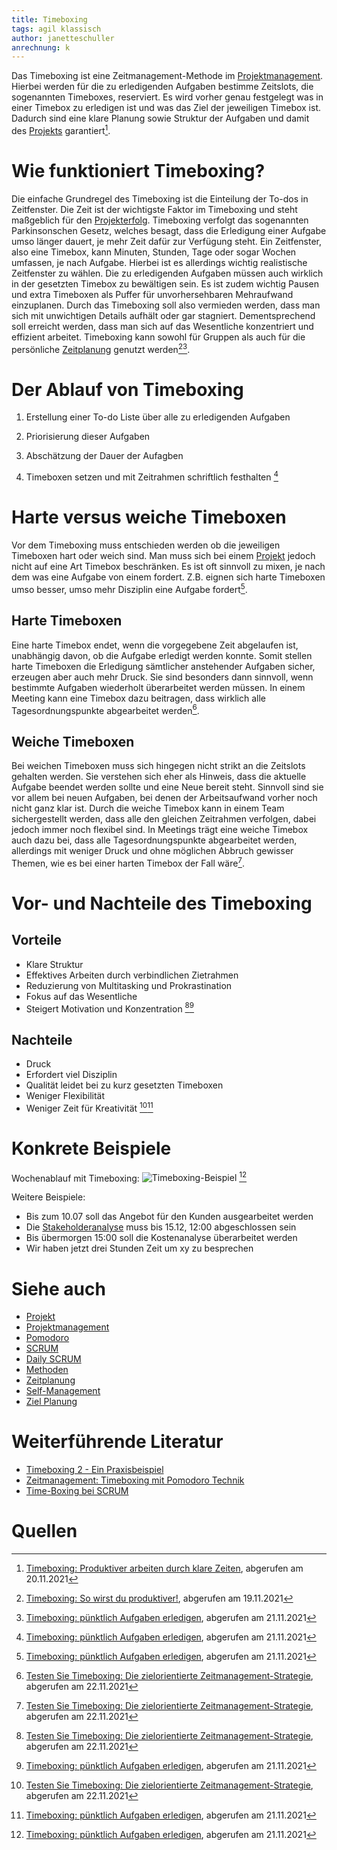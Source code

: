 ```yaml
---
title: Timeboxing
tags: agil klassisch
author: janetteschuller
anrechnung: k
---
```


Das Timeboxing ist eine Zeitmanagement-Methode im [Projektmanagement](Projektmanagement.md). Hierbei werden für die zu erledigenden Aufgaben bestimme Zeitslots, die sogenannten Timeboxes, reserviert. Es wird vorher genau festgelegt was in einer Timebox zu erledigen ist und was das Ziel der jeweiligen Timebox ist. Dadurch sind eine klare Planung sowie Struktur der Aufgaben und damit des [Projekts](Projekt.md) garantiert[^1].


# Wie funktioniert Timeboxing?

Die einfache Grundregel des Timeboxing ist die Einteilung der To-dos in Zeitfenster. Die Zeit ist der wichtigste Faktor im Timeboxing und steht maßgeblich für den [Projekterfolg](Erfolgsmessung.md). Timeboxing verfolgt das sogenannten Parkinsonschen Gesetz, welches besagt, dass die Erledigung einer Aufgabe umso länger dauert, je mehr Zeit dafür zur Verfügung steht. Ein Zeitfenster, also eine Timebox, kann Minuten, Stunden, Tage oder sogar Wochen umfassen, je nach Aufgabe. Hierbei ist es allerdings wichtig realistische Zeitfenster zu wählen. Die zu erledigenden Aufgaben müssen auch wirklich in der gesetzten Timebox zu bewältigen sein. Es ist zudem wichtig Pausen und extra Timeboxen als Puffer für unvorhersehbaren Mehraufwand einzuplanen. Durch das Timeboxing soll also vermieden werden, dass man sich mit unwichtigen Details aufhält oder gar stagniert. Dementsprechend soll erreicht werden, dass man sich auf das Wesentliche konzentriert und effizient arbeitet. Timeboxing kann sowohl für Gruppen als auch für die persönliche [Zeitplanung](Zeitplanung.md) genutzt werden[^2][^4].


# Der Ablauf von Timeboxing 

1. Erstellung einer To-do Liste über alle zu erledigenden Aufgaben

2. Priorisierung dieser Aufgaben

3. Abschätzung der Dauer der Aufagben

4. Timeboxen setzen und mit Zeitrahmen schriftlich festhalten [^4]


# Harte versus weiche Timeboxen

Vor dem Timeboxing muss entschieden werden ob die jeweiligen Timeboxen hart oder weich sind. Man muss sich bei einem [Projekt](Projekt.md) jedoch nicht auf eine Art Timebox beschränken. Es ist oft sinnvoll zu mixen, je nach dem was eine Aufgabe von einem fordert. Z.B. eignen sich harte Timeboxen umso besser, umso mehr Disziplin eine Aufgabe fordert[^4].

## Harte Timeboxen 
Eine harte Timebox endet, wenn die vorgegebene Zeit abgelaufen ist, unabhängig davon, ob die Aufgabe erledigt werden konnte. Somit stellen harte Timeboxen die Erledigung sämtlicher anstehender Aufgaben sicher, erzeugen aber auch mehr Druck. Sie sind besonders dann sinnvoll, wenn bestimmte Aufgaben wiederholt überarbeitet werden müssen. In einem Meeting kann eine Timebox dazu beitragen, dass wirklich alle Tagesordnungspunkte abgearbeitet werden[^3]. 

## Weiche Timeboxen
Bei weichen Timeboxen muss sich hingegen nicht strikt an die Zeitslots gehalten werden. Sie verstehen sich eher als Hinweis, dass die aktuelle Aufgabe beendet werden sollte und eine Neue bereit steht. Sinnvoll sind sie vor allem bei neuen Aufgaben, bei denen der Arbeitsaufwand vorher noch nicht ganz klar ist. Durch die weiche Timebox kann in einem Team sichergestellt werden, dass alle den gleichen Zeitrahmen verfolgen, dabei jedoch immer noch flexibel sind. In Meetings trägt eine weiche Timebox auch dazu bei, dass alle Tagesordnungspunkte abgearbeitet werden, allerdings mit weniger Druck und ohne möglichen Abbruch gewisser Themen, wie es bei einer harten Timebox der Fall wäre[^3]. 


# Vor- und Nachteile des Timeboxing

## Vorteile

* Klare Struktur 
* Effektives Arbeiten durch verbindlichen Zietrahmen
* Reduzierung von Multitasking und Prokrastination
* Fokus auf das Wesentliche
* Steigert Motivation und Konzentration [^3][^4]

## Nachteile

* Druck
* Erfordert viel Disziplin 
* Qualität leidet bei zu kurz gesetzten Timeboxen
* Weniger Flexibilität
* Weniger Zeit für Kreativität [^3][^4]

# Konkrete Beispiele

 Wochenablauf mit Timeboxing: 
![Timeboxing-Beispiel](Timeboxing/Timeboxing_Beispiel.jpg)
[^4]

Weitere Beispiele:
* Bis zum 10.07 soll das Angebot für den Kunden ausgearbeitet werden
* Die [Stakeholderanalyse](kb/Stakeholderanalyse.md) muss bis 15.12, 12:00 abgeschlossen sein
* Bis übermorgen 15:00 soll die Kostenanalyse überarbeitet werden
* Wir haben jetzt drei Stunden Zeit um xy zu besprechen

# Siehe auch

* [Projekt](kb/Projekt.md)
* [Projektmanagement](kb/Projektmanagement.md)
* [Pomodoro](kb/Pomodoro.md)
* [SCRUM](kb/SCRUM.md)
* [Daily SCRUM](kb/Daily_Scrum.md)
* [Methoden](kb/Methoden.md)
* [Zeitplanung](kb/Zeitplanung.md)
* [Self-Management](kb/Self_Management.md)
* [Ziel Planung](kb/Ziel_Planung.md)


# Weiterführende Literatur

* [Timeboxing 2 - Ein Praxisbeispiel](https://www.youtube.com/watch?v=PK1FGQL9ea0)
* [Zeitmanagement: Timeboxing mit Pomodoro Technik](https://www.leclere-solutions.com/2020/05/18/zeitmanagement-timeboxing-mit-pomodoro-technik/)
* [Time-Boxing bei SCRUM](https://scrum-master.de/Scrum-Meetings/Time-Boxing)

 
# Quellen

[^1]: [Timeboxing: Produktiver arbeiten durch klare Zeiten](https://karrierebibel.de/timeboxing/), abgerufen am 20.11.2021
[^2]: [Timeboxing: So wirst du produktiver!](https://projekte-leicht-gemacht.de/blog/softskills/zeitmanagement/timeboxing/#Was-ist-Timeboxing), abgerufen am 19.11.2021
[^3]: [Testen Sie Timeboxing: Die zielorientierte Zeitmanagement-Strategie](https://asana.com/de/resources/what-is-timeboxing), abgerufen am 22.11.2021
[^4]: [Timeboxing: pünktlich Aufgaben erledigen](https://www.fuer-gruender.de/blog/timeboxing/), abgerufen am 21.11.2021

